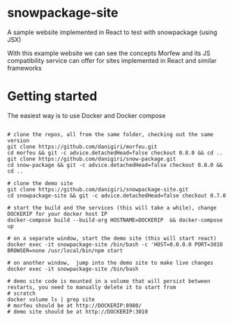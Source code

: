 # snowpackage-site
A sample website implemented in React to test with snowpackage (using JSX)

With this example website we can see the concepts Morfew and its JS compatibility service can offer for sites implemented in
React and similar frameworks

# Getting started

The easiest way is to use Docker and Docker compose

```shell

# clone the repos, all from the same folder, checking out the same version
git clone https://github.com/danigiri/morfeu.git
cd morfeu && git -c advice.detachedHead=false checkout 0.8.0 && cd ..
git clone https://github.com/danigiri/snow-package.git
cd snow-package && git -c advice.detachedHead=false checkout 0.8.0 && cd ..

# clone the demo site
git clone https://github.com/danigiri/snowpackage-site.git
cd snowpackage-site && git -c advice.detachedHead=false checkout 0.7.0

# start the build and the services (this will take a while), change DOCKERIP for your docker host IP
docker-compose build --build-arg HOSTNAME=DOCKERIP  && docker-compose up

# on a separate window, start the demo site (this will start react)
docker exec -it snowpackage-site /bin/bash -c 'HOST=0.0.0.0 PORT=3010 BROWSER=none /usr/local/bin/npm start

# on another window,  jump into the demo site to make live changes
docker exec -it snowpackage-site /bin/bash

# demo site code is mounted in a volume that will persist between restarts, you need to manually delete it to start from
# scratch
docker volume ls | grep site
# morfeu should be at http://DOCKERIP:8980/
# demo site should be at http://DOCKERIP:3010

```
